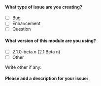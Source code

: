 #### What type of issue are you creating?
- [ ] Bug
- [ ] Enhancement
- [ ] Question

#### What version of this module are you using?
- [ ] 2.1.0-beta.n (2.1 Beta n)
- [ ] Other

Write other if any:

#### Please add a description for your issue: